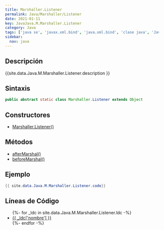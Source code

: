 ```yaml
---
title: Marshaller.Listener
permalink: Java/Marshaller/Listener
date: 2021-01-11
key: JavaJava.M.Marshaller.Listener
category: Java
tags: ['java se', 'javax.xml.bind', 'java.xml.bind', 'clase java', 'Java 1.6', 'JAXB 2.0']
sidebar: 
  nav: java
---
```


## Descripción
{{site.data.Java.M.Marshaller.Listener.description }}

## Sintaxis
~~~java
public abstract static class Marshaller.Listener extends Object
~~~

## Constructores
* [Marshaller.Listener()](/Java/Marshaller/Listener/Marshaller/Listener/)

## Métodos
* [afterMarshal()](/Java/Marshaller/Listener/afterMarshal)
* [beforeMarshal()](/Java/Marshaller/Listener/beforeMarshal)

## Ejemplo
~~~java
{{ site.data.Java.M.Marshaller.Listener.code}}
~~~

## Líneas de Código
<ul>
{%- for _ldc in site.data.Java.M.Marshaller.Listener.ldc -%}
   <li>
       <a href="{{_ldc['url'] }}">{{ _ldc['nombre'] }}</a>
   </li>
{%- endfor -%}
</ul>
